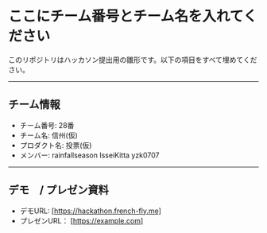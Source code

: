 # ここにチーム番号とチーム名を入れてください

このリポジトリはハッカソン提出用の雛形です。以下の項目をすべて埋めてください。

---

## チーム情報
- チーム番号: 28番
- チーム名:  信州(仮)
- プロダクト名:  投票(仮)
- メンバー: 
            rainfallseason
            IsseiKitta
            yzk0707

---

## デモ　/ プレゼン資料
- デモURL: [https://hackathon.french-fly.me]
- プレゼンURL： [https://example.com]
